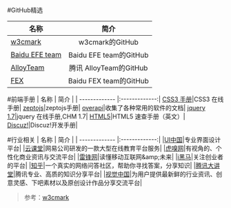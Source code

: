 
#GitHub精选


| 名称        | 简介           |
| ------------- |:-------------:|
|[w3cmark](http://www.w3cmark.com/jump.html#github.com/w3cmark")|w3cmark的GitHub|
|[Baidu EFE team](http://www.w3cmark.com/jump.html#github.com/ecomfe")|Baidu EFE team的GitHub|
|[AlloyTeam](http://www.w3cmark.com/jump.html#github.com/AlloyTeam")|腾讯 AlloyTeam的GitHub|
|[FEX](http://www.w3cmark.com/jump.html#github.com/fex-team")|Baidu FEX team的GitHub|


#前端手册
| 名称        | 简介           |
| ------------- |:-------------:|
[CSS3 手册](http://www.w3cmark.com/jump.html#www.divcss5.com/css3/")|CSS3 在线手册|
[zeptojs](http://www.w3cmark.com/jump.html#zeptojs.com/")|zeptojs手册|
[overapi](http://www.w3cmark.com/jump.html#overapi.com/")|收集了各种常用的软件的文档|
[jquery 1.7](http://www.w3cmark.com/jump.html#www.php100.com/manual/jquery/")|jquery 在线手册,CHM 1.7|
[HTML5](http://www.w3cmark.com/jump.html#www.smashingmagazine.com/2009/07/06/html-5-cheat-sheet-pdf/")|HTML5 速查手册（英文）|
[Discuz!](http://www.w3cmark.com/jump.html#hikejun.com/")|Discuz!开发手册|


#行业相关
| 名称        | 简介           |
| ------------- |:-------------:|
|[UI中国](http://www.w3cmark.com/jump.html#www.ui.cn/index.php")|专业界面设计平台|
|[云课堂](http://www.w3cmark.com/jump.html#study.163.com/")|网易公司研发的一款大型在线教育平台服务|
|[虎嗅网](http://www.w3cmark.com/jump.html#www.huxiu.com/")|有视角的、个性化商业资讯与交流平台|
|[雷锋网](http://www.w3cmark.com/jump.html#www.leiphone.com/")|读懂移动互联网&amp;未来|
|[i黑马](http://www.w3cmark.com/jump.html#www.iheima.com/")|关注创业者的平台|
|[知乎](http://www.w3cmark.com/jump.html#www.zhihu.com/")|一个真实的网络问答社区，帮助你寻找答案，分享知识|
|[腾讯大讲堂](http://www.w3cmark.com/jump.html#djt.qq.com/")|腾讯专业、高质的知识分享平台|
|[视觉中国](http://shijue.me/home")|为用户提供最新鲜的行业资讯、创意灵感、下吧素材以及原创设计作品分享交流平台|


>参考：[w3cmark](http://www.w3cmark.com/mark/)
